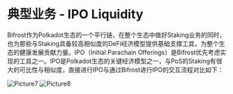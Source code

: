 # 典型业务 - IPO Liquidity

Bifrost作为Polkadot生态的一个平行链，在整个生态中做好Staking业务的同时，也为那些与Staking具备较高相似度的DeFi经济模型提供基础支撑工具，为整个生态的健康发展贡献力量。IPO（Initial Parachain Offerings）是Bifrost优先考虑实现的工具之一。IPO是Polkadot生态的关键经济模型之一，与PoS的Staking有很大的可比性与相似度，直接进行IPO与通过Bifrost进行IPO的交互流程对比如下：

<img :src="$withBase('/zh/Picture7.png')" alt="Picture7" />

<img :src="$withBase('/zh/Picture8.png')" alt="Picture8" />